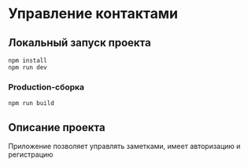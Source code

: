 # Управление контактами

## Локальный запуск проекта

```
npm install
npm run dev
```

### Production-сборка

```
npm run build
```

## Описание проекта

Приложение позволяет управлять заметками, имеет авторизацию и регистрацию
